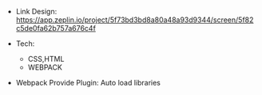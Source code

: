- Link Design: https://app.zeplin.io/project/5f73bd3bd8a80a48a93d9344/screen/5f82c5de0fa62b757a676c4f

- Tech:
  + CSS,HTML
  + WEBPACK

-  Webpack Provide Plugin: Auto load libraries